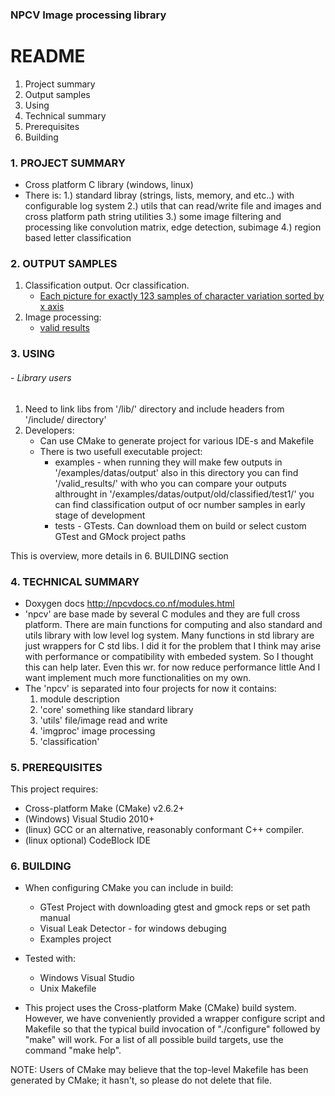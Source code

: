 ### NPCV Image processing library
# README
 1. Project summary
 2. Output samples
 3. Using
 4. Technical summary
 5. Prerequisites
 6. Building
 

### 1. PROJECT SUMMARY

- Cross platform C library (windows, linux)	
- There is:
	1.) standard libray (strings, lists, memory, and etc..) with configurable log system
	2.) utils that can read/write file and images and cross platform path string utilities
	3.) some image filtering and processing like convolution matrix, edge detection, subimage
	4.) region based letter classification

### 2. OUTPUT SAMPLES
1. Classification output. Ocr classification.
    - [Each picture for exactly 123 samples of character variation sorted by x axis](
    https://github.com/Nedja995/npcv/blob/master/examples/datas/output/old/classified/test1)
2. Image processing:
    - [valid results](https://github.com/Nedja995/npcv/blob/master/examples/datas/output/valid_results)
	
### 3. USING
###### - Library users
1. Need to link libs from '/lib/' directory and include headers from '/include/ directory'
2. Developers:
	- Can use CMake to generate project for various IDE-s and Makefile 
	- There is two usefull executable project:
        - examples - when running they will make few outputs in '/examples/datas/output' also in this directory you can find '/valid_results/'	with who you can compare your outputs althrought in '/examples/datas/output/old/classified/test1/' you can find classification output of ocr number samples in early stage of development
        - tests - GTests. Can download them on build or select custom GTest and GMock project paths
                    
This is overview, more details in 6. BUILDING section

### 4. TECHNICAL SUMMARY
- Doxygen docs http://npcvdocs.co.nf/modules.html
- 'npcv' are base made by several C modules and they are full cross platform.
  There are main functions for computing and also standard and utils library
  with low level log system. Many functions in std library are just wrappers 
  for C std libs. I did it for the problem  that I think may arise with performance 
  or compatibility with embeded system. So I thought this can help later.
  Even this wr. for now reduce performance little
  And I want implement much more functionalities on my own.
- The 'npcv' is separated into four projects for now it contains:
	 1.  module  description
	 2. 'core' something like standard library 
	 3. 'utils' file/image read and write
	 4. 'imgproc' image processing 
	 5. 'classification'

### 5. PREREQUISITES
This project requires:
* Cross-platform Make (CMake) v2.6.2+
* (Windows) Visual Studio 2010+
* (linux) GCC or an alternative, reasonably conformant C++ compiler.
* (linux optional) CodeBlock IDE

### 6. BUILDING
- When configuring CMake you can include in build:
	* GTest Project with downloading gtest and gmock reps or set path manual
	* Visual Leak Detector - for windows debuging
	* Examples project
- Tested with:
     - Windows Visual Studio
    - Unix Makefile

 - This project uses the Cross-platform Make (CMake) build system. However, we
 have conveniently provided a wrapper configure script and Makefile so that
 the typical build invocation of "./configure" followed by "make" will work.
 For a list of all possible build targets, use the command "make help".

 NOTE: Users of CMake may believe that the top-level Makefile has been
 generated by CMake; it hasn't, so please do not delete that file.
